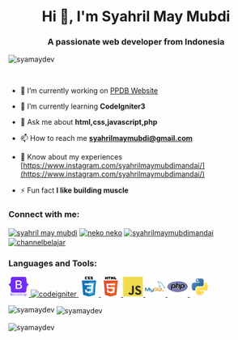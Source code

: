 <h1 align="center">Hi 👋, I'm Syahril May Mubdi</h1>
<h3 align="center">A passionate web developer from Indonesia</h3>

<p align="left"> <img src="https://komarev.com/ghpvc/?username=syamaydev&label=Profile%20views&color=0e75b6&style=flat" alt="syamaydev" /> </p>

<p align="left"> <a href="https://twitter.com/" target="blank"><img src="https://img.shields.io/twitter/follow/?logo=twitter&style=for-the-badge" alt="" /></a> </p>

- 🔭 I’m currently working on [PPDB Website](https://github.com/SyamayDev/TugasCISyahril)

- 🌱 I’m currently learning **CodeIgniter3**

- 💬 Ask me about **html,css,javascript,php**

- 📫 How to reach me **syahrilmaymubdi@gmail.com**

- 📄 Know about my experiences [https://www.instagram.com/syahrilmaymubdimandai/](https://www.instagram.com/syahrilmaymubdimandai/)

- ⚡ Fun fact **I like building muscle**

<h3 align="left">Connect with me:</h3>
<p align="left">
<a href="https://linkedin.com/in/syahril may mubdi" target="blank"><img align="center" src="https://raw.githubusercontent.com/rahuldkjain/github-profile-readme-generator/master/src/images/icons/Social/linked-in-alt.svg" alt="syahril may mubdi" height="30" width="40" /></a>
<a href="https://fb.com/neko neko" target="blank"><img align="center" src="https://raw.githubusercontent.com/rahuldkjain/github-profile-readme-generator/master/src/images/icons/Social/facebook.svg" alt="neko neko" height="30" width="40" /></a>
<a href="https://instagram.com/syahrilmaymubdimandai" target="blank"><img align="center" src="https://raw.githubusercontent.com/rahuldkjain/github-profile-readme-generator/master/src/images/icons/Social/instagram.svg" alt="syahrilmaymubdimandai" height="30" width="40" /></a>
<a href="https://www.youtube.com/c/channelbelajar" target="blank"><img align="center" src="https://raw.githubusercontent.com/rahuldkjain/github-profile-readme-generator/master/src/images/icons/Social/youtube.svg" alt="channelbelajar" height="30" width="40" /></a>
</p>

<h3 align="left">Languages and Tools:</h3>
<p align="left"> <a href="https://getbootstrap.com" target="_blank" rel="noreferrer"> <img src="https://raw.githubusercontent.com/devicons/devicon/master/icons/bootstrap/bootstrap-plain-wordmark.svg" alt="bootstrap" width="40" height="40"/> </a> <a href="https://codeigniter.com" target="_blank" rel="noreferrer"> <img src="https://cdn.worldvectorlogo.com/logos/codeigniter.svg" alt="codeigniter" width="40" height="40"/> </a> <a href="https://www.w3schools.com/css/" target="_blank" rel="noreferrer"> <img src="https://raw.githubusercontent.com/devicons/devicon/master/icons/css3/css3-original-wordmark.svg" alt="css3" width="40" height="40"/> </a> <a href="https://www.w3.org/html/" target="_blank" rel="noreferrer"> <img src="https://raw.githubusercontent.com/devicons/devicon/master/icons/html5/html5-original-wordmark.svg" alt="html5" width="40" height="40"/> </a> <a href="https://developer.mozilla.org/en-US/docs/Web/JavaScript" target="_blank" rel="noreferrer"> <img src="https://raw.githubusercontent.com/devicons/devicon/master/icons/javascript/javascript-original.svg" alt="javascript" width="40" height="40"/> </a> <a href="https://www.mysql.com/" target="_blank" rel="noreferrer"> <img src="https://raw.githubusercontent.com/devicons/devicon/master/icons/mysql/mysql-original-wordmark.svg" alt="mysql" width="40" height="40"/> </a> <a href="https://www.php.net" target="_blank" rel="noreferrer"> <img src="https://raw.githubusercontent.com/devicons/devicon/master/icons/php/php-original.svg" alt="php" width="40" height="40"/> </a> <a href="https://www.python.org" target="_blank" rel="noreferrer"> <img src="https://raw.githubusercontent.com/devicons/devicon/master/icons/python/python-original.svg" alt="python" width="40" height="40"/> </a> </p>

<p><img align="left" src="https://github-readme-stats.vercel.app/api/top-langs?username=syamaydev&show_icons=true&locale=en&layout=compact" alt="syamaydev" /></p>

<p>&nbsp;<img align="center" src="https://github-readme-stats.vercel.app/api?username=syamaydev&show_icons=true&locale=en" alt="syamaydev" /></p>

<p><img align="center" src="https://github-readme-streak-stats.herokuapp.com/?user=syamaydev&" alt="syamaydev" /></p>
